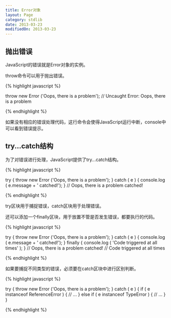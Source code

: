 ```yaml
---
title: Error对象
layout: Page
category: stdlib
date: 2013-03-23
modifiedOn: 2013-03-23
---
```


## 抛出错误

JavaScript的错误就是Error对象的实例。

throw命令可以用于抛出错误。

{% highlight javascript	%}

throw new Error ('Oops, there is a problem');
// Uncaught Error: Oops, there is a problem

{% endhighlight %}

如果没有相应的错误处理代码，这行命令会使得JavaScript运行中断，console中可以看到错误提示。

## try...catch结构

为了对错误进行处理，JavaScript提供了try...catch结构。

{% highlight javascript	%}

try {
   throw new Error ('Oops, there is a problem'); 
} catch ( e ) {
   console.log ( e.message + ' catched!');
}
// Oops, there is a problem catched!

{% endhighlight %}

try区块用于捕捉错误，catch区块用于处理错误。

还可以添加一个finally区块，用于放置不管是否发生错误，都要执行的代码。

{% highlight javascript	%}

try {
	    throw new Error ('Oops, there is a problem');
} catch ( e ) {
	    console.log ( e.message + ' catched!');
} finally {
	    console.log ( 'Code triggered at all times' );
}
// Oops, there is a problem catched!
// Code triggered at all times

{% endhighlight %}

如果要捕捉不同类型的错误，必须要在catch区块中进行区别判断。

{% highlight javascript	%}

try {
    throw new Error ('Oops, there is a problem');
} catch ( e ) {
    if ( e instanceof ReferenceError ) {
		// ... 
    } else if ( e instanceof TypeError ) {
		// ...
    }
} 

{% endhighlight %}

